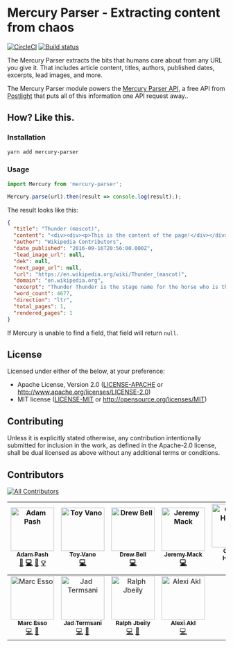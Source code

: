 # Mercury Parser - Extracting content from chaos

[![CircleCI](https://circleci.com/gh/postlight/mercury-parser.svg?style=svg&circle-token=3026c2b527d3767750e767872d08991aeb4f8f10)](https://circleci.com/gh/postlight/mercury-parser) [![Build status](https://ci.appveyor.com/api/projects/status/bxwqp6mn8ijycqh4?svg=true)](https://ci.appveyor.com/project/adampash/mercury-parser)

The Mercury Parser extracts the bits that humans care about from any URL you give it. That includes article content, titles, authors, published dates, excerpts, lead images, and more.

The Mercury Parser module powers the [Mercury Parser API](https://mercury.postlight.com/web-parser/), a free API from [Postlight](https://www.postlight.com/) that puts all of this information one API request away..

## How? Like this.

### Installation

```bash
yarn add mercury-parser
```

### Usage

```javascript
import Mercury from 'mercury-parser';

Mercury.parse(url).then(result => console.log(result););
```

The result looks like this:

```json
{
  "title": "Thunder (mascot)",
  "content": "<div><div><p>This is the content of the page!</div></div>",
  "author": "Wikipedia Contributors",
  "date_published": "2016-09-16T20:56:00.000Z",
  "lead_image_url": null,
  "dek": null,
  "next_page_url": null,
  "url": "https://en.wikipedia.org/wiki/Thunder_(mascot)",
  "domain": "en.wikipedia.org",
  "excerpt": "Thunder Thunder is the stage name for the horse who is the official live animal mascot for the Denver Broncos",
  "word_count": 4677,
  "direction": "ltr",
  "total_pages": 1,
  "rendered_pages": 1
}
```

If Mercury is unable to find a field, that field will return `null`.

## License

Licensed under either of the below, at your preference:

- Apache License, Version 2.0
  ([LICENSE-APACHE](LICENSE-APACHE) or http://www.apache.org/licenses/LICENSE-2.0)
- MIT license
  ([LICENSE-MIT](LICENSE-MIT) or http://opensource.org/licenses/MIT)

## Contributing

Unless it is explicitly stated otherwise, any contribution intentionally submitted for inclusion in the work, as defined in the Apache-2.0 license, shall be dual licensed as above without any additional terms or conditions.

## Contributors

[![All Contributors](https://img.shields.io/badge/all_contributors-11-orange.svg?style=flat-square)](#contributors)

<!-- ALL-CONTRIBUTORS-LIST:START - Do not remove or modify this section -->
<!-- prettier-ignore -->
| [<img src="https://avatars.githubusercontent.com/u/64131?v=3" width="100px;" alt="Adam Pash"/><br /><sub><b>Adam Pash</b></sub>](http://adampash.com)<br />[📝](#blog-adampash "Blogposts") [💻](https://github.com/postlight/readability-parser/commits?author=adampash "Code") [📖](https://github.com/postlight/readability-parser/commits?author=adampash "Documentation") [💡](#example-adampash "Examples") | [<img src="https://avatars.githubusercontent.com/u/19412836?v=3" width="100px;" alt="Toy Vano"/><br /><sub><b>Toy Vano</b></sub>](https://github.com/spiffytoy)<br />[💻](https://github.com/postlight/readability-parser/commits?author=spiffytoy "Code") | [<img src="https://avatars.githubusercontent.com/u/183608?v=3" width="100px;" alt="Drew Bell"/><br /><sub><b>Drew Bell</b></sub>](droob.org)<br />[💻](https://github.com/postlight/readability-parser/commits?author=droob "Code") | [<img src="https://avatars.githubusercontent.com/u/305901?v=3" width="100px;" alt="Jeremy Mack"/><br /><sub><b>Jeremy Mack</b></sub>](https://twitter.com/mutewinter)<br />[💻](https://github.com/postlight/readability-parser/commits?author=mutewinter "Code") | [<img src="https://avatars2.githubusercontent.com/u/3069650?v=4" width="100px;" alt="George Haddad"/><br /><sub><b>George Haddad</b></sub>](http://stackoverflow.com/users/story/1387501)<br />[💻](https://github.com/postlight/readability-parser/commits?author=george-haddad "Code") [📖](https://github.com/postlight/readability-parser/commits?author=george-haddad "Documentation") | [<img src="https://avatars3.githubusercontent.com/u/13136721?v=4" width="100px;" alt="Toufic Mouallem"/><br /><sub><b>Toufic Mouallem</b></sub>](https://github.com/toufic-m)<br />[💻](https://github.com/postlight/readability-parser/commits?author=toufic-m "Code") [📖](https://github.com/postlight/readability-parser/commits?author=toufic-m "Documentation") | [<img src="https://avatars2.githubusercontent.com/u/23698181?v=4" width="100px;" alt="Wajeeh Zantout"/><br /><sub><b>Wajeeh Zantout</b></sub>](https://github.com/WajeehZantout)<br />[💻](https://github.com/postlight/readability-parser/commits?author=WajeehZantout "Code") [📖](https://github.com/postlight/readability-parser/commits?author=WajeehZantout "Documentation") |
| :---: | :---: | :---: | :---: | :---: | :---: | :---: |
| [<img src="https://avatars1.githubusercontent.com/u/31523264?v=4" width="100px;" alt="Marc Esso"/><br /><sub><b>Marc Esso</b></sub>](https://github.com/e55o)<br />[💻](https://github.com/postlight/readability-parser/commits?author=e55o "Code") [📖](https://github.com/postlight/readability-parser/commits?author=e55o "Documentation") | [<img src="https://avatars0.githubusercontent.com/u/32297675?v=4" width="100px;" alt="Jad Termsani"/><br /><sub><b>Jad Termsani</b></sub>](https://github.com/JadTermsani)<br />[💻](https://github.com/postlight/readability-parser/commits?author=JadTermsani "Code") [📖](https://github.com/postlight/readability-parser/commits?author=JadTermsani "Documentation") | [<img src="https://avatars2.githubusercontent.com/u/31958255?v=4" width="100px;" alt="Ralph Jbeily"/><br /><sub><b>Ralph Jbeily</b></sub>](https://github.com/RalphJbeily)<br />[💻](https://github.com/postlight/readability-parser/commits?author=RalphJbeily "Code") [📖](https://github.com/postlight/readability-parser/commits?author=RalphJbeily "Documentation") | [<img src="https://avatars0.githubusercontent.com/u/2188008?v=4" width="100px;" alt="Alexi Akl"/><br /><sub><b>Alexi Akl</b></sub>](http://www.ixela.net)<br />[💻](https://github.com/postlight/readability-parser/commits?author=alexiakl "Code") |

<!-- ALL-CONTRIBUTORS-LIST:END -->
